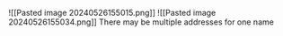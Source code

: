 ![[Pasted image 20240526155015.png]]
![[Pasted image 20240526155034.png]]
There may be multiple addresses for one name
